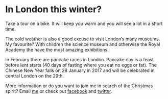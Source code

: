 # In London this winter?


Take a tour on a bike. It will keep you warm and you will see a lot in a short time.

The cold weather is also a good excuse to visit London’s many museums. My favourite? With children the science museum and otherwise the Royal Academy the have the most amazing exhibitions.

In February there are pancake races in London. Pancake day is a feast before lent starts (40 days of fasting where you eat no eggs or fat). The Chinese New Year falls on 28 January in 2017 and will be celebrated in central London on the 29th.

More information or do you want to join me in search of the Christmas spirit?
Email <a href="mailto:ans@nlgids.london">me</a> or check out
[facebook](href="https://www.facebook.com/NLgidsLonden?ref=hl) and
[twitter](https://twitter.com/NLgidsLonden).

